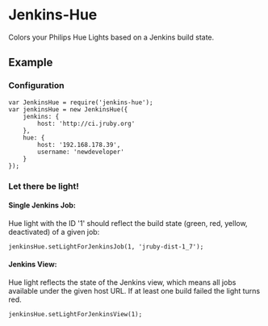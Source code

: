 # Jenkins-Hue

Colors your Philips Hue Lights based on a Jenkins build state.

## Example

### Configuration

    var JenkinsHue = require('jenkins-hue');
    var jenkinsHue = new JenkinsHue({
        jenkins: {
            host: 'http://ci.jruby.org'
        },
        hue: {
            host: '192.168.178.39',
            username: 'newdeveloper'
        }
    });

### Let there be light!

#### Single Jenkins Job:

Hue light with the ID '1' should reflect the build state (green, red, yellow, deactivated) of a given job:

    jenkinsHue.setLightForJenkinsJob(1, 'jruby-dist-1_7');

#### Jenkins View:

Hue light reflects the state of the Jenkins view, which means all jobs available under the given host URL. If at least one build failed the light turns red.

    jenkinsHue.setLightForJenkinsView(1);
